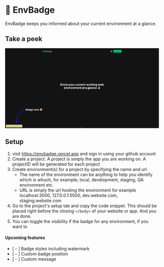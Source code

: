 # 🚧 EnvBadge

EnvBadge keeps you informed about your current environment at a glance.

## Take a peek

![alt text](screenshot.png)

## Setup

1. visit https://envbadge.vercel.app and sign in using your github account
2. Create a project. A project is simply the app you are working on. A projectID will be generated for each project
3. Create environment(s) for a project by specifying the name and url.
   - The name of the environment can be anything to help you identify which is whuch, for example; local, development, staging, QA environment etc.
   - URL is simply the url hosting the environment for example localhost:3000, 127.0.0.1:5500, dev.website.com, staging.website.com
4. Go to the project's setup tab and copy the code snippet. This should be placed right before the closing `</body>` of your website or app. And you are done.
5. You can toggle the visibility if the badge for any environment, if you want to

#### Upcoming features

- [ - ] Badge styles including watermark
- [ - ] Custom badge position
- [ - ] Custom message
